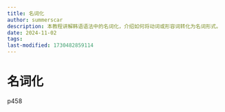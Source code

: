 ```yaml
---
title: 名词化
author: summerscar
description: 本教程讲解韩语语法中的名词化，介绍如何将动词或形容词转化为名词形式。
date: 2024-11-02
tags:
last-modified: 1730482859114
---
```


# 名词化
p458
